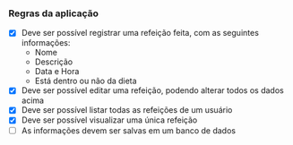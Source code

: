 ### Regras da aplicação

- [X] Deve ser possível registrar uma refeição feita, com as seguintes informações:
    - Nome
    - Descrição
    - Data e Hora
    - Está dentro ou não da dieta
- [X] Deve ser possível editar uma refeição, podendo alterar todos os dados acima
- [X] Deve ser possível listar todas as refeições de um usuário
- [X] Deve ser possível visualizar uma única refeição
- [ ] As informações devem ser salvas em um banco de dados

